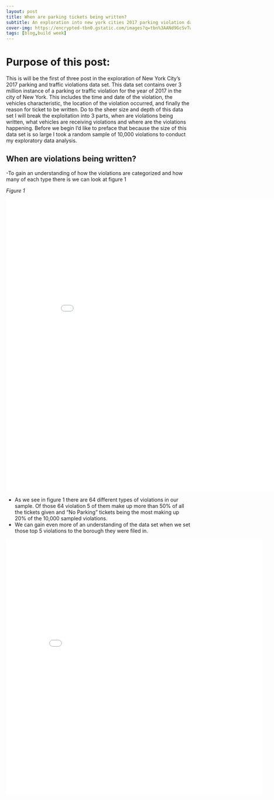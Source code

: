 ```yaml
---
layout: post
title: When are parking tickets being written?
subtitle: An exploration into new york cities 2017 parking violation data set.
cover-img: https://encrypted-tbn0.gstatic.com/images?q=tbn%3AANd9GcSvTwcNZGvPOPu5K4mTKtFjVd6Ge4yA2hDF-O651AVC0RKG0cPj&usqp=CAU
tags: [blog,build week]
---
```

# Purpose of this post:

This is will be the first of three post in the exploration of New York City’s 2017 parking and traffic violations data set. This data set contains over 3 million instance of a parking or traffic violation for the year of 2017 in the city of New York. This includes the time and date of the violation, the vehicles characteristic, the location of the violation occurred, and finally the reason for ticket to be written. Do to the sheer size and depth of this data set I will break the exploitation into 3 parts, when are violations being written, what vehicles are receiving violations and where are the violations happening.  Before we begin I’d like to preface that because the size of this data set is so large I took a random sample of 10,000 violations to conduct my exploratory data analysis. 


## When are violations being written?
-To gain an understanding of how the violations are categorized and how many of each type there is we can look at figure 1

*Figure 1*

<iframe width="900" height="800" frameborder="0" scrolling="no" src="//plotly.com/~Terrence.bosco/1.embed"></iframe>

* As we see in figure 1 there are 64 different types of violations in our sample. Of those 64 violation 5 of them make up more than 50% of all the tickets given and “No Parking” tickets being the most making up 20% of the 10,000 sampled violations.
* We can gain even more of an understanding of the data set when we set those top 5 violations to the borough they were filed in.



<iframe width="700" height="700" frameborder="0" scrolling="no" src="//plotly.com/~Terrence.bosco/19.embed"></iframe>

